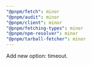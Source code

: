 ```yaml
---
"@pnpm/fetch": minor
"@pnpm/audit": minor
"@pnpm/client": minor
"@pnpm/fetching-types": minor
"@pnpm/npm-resolver": minor
"@pnpm/tarball-fetcher": minor
---
```


Add new option: timeout.
